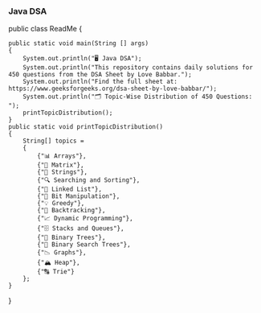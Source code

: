 ### Java DSA

public class ReadMe 
{

    public static void main(String [] args) 
    {
        System.out.println("🖥️ Java DSA");
        System.out.println("This repository contains daily solutions for 450 questions from the DSA Sheet by Love Babbar.");
        System.out.println("Find the full sheet at: https://www.geeksforgeeks.org/dsa-sheet-by-love-babbar/");
        System.out.println("🗂️ Topic-Wise Distribution of 450 Questions: ");
        printTopicDistribution();
    }
    public static void printTopicDistribution() 
    {
        String[] topics = 
        {
            {"📊 Arrays"},
            {"🔢 Matrix"},
            {"🧵 Strings"},
            {"🔍 Searching and Sorting"},
            {"🔗 Linked List"},
            {"🧮 Bit Manipulation"},
            {"💡 Greedy"},
            {"🔄 Backtracking"},
            {"📈 Dynamic Programming"},
            {"🗄️ Stacks and Queues"},
            {"🌳 Binary Trees"},
            {"🌲 Binary Search Trees"},
            {"📉 Graphs"},
            {"🏔️ Heap"},
            {"🔠 Trie"}
        };
    }
    
}
